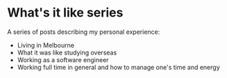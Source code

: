 # What's it like series

A series of posts describing my personal experience:
- Living in Melbourne
- What it was like studying overseas
- Working as a software engineer
- Working full time in general and how to manage one's time and energy
